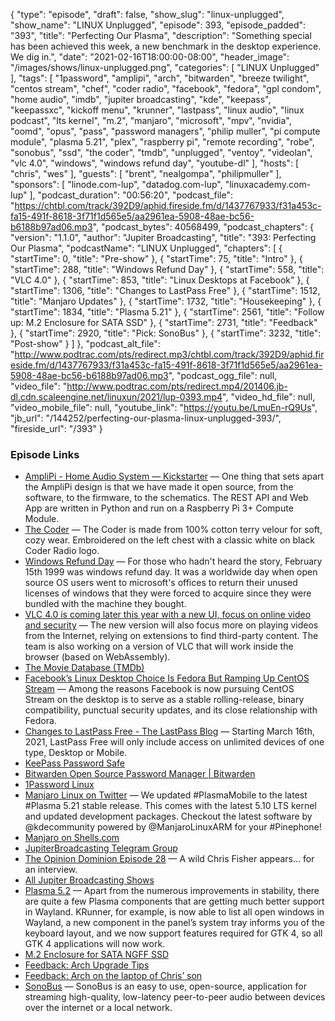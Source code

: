 {
  "type": "episode",
  "draft": false,
  "show_slug": "linux-unplugged",
  "show_name": "LINUX Unplugged",
  "episode": 393,
  "episode_padded": "393",
  "title": "Perfecting Our Plasma",
  "description": "Something special has been achieved this week, a new benchmark in the desktop experience. We dig in.",
  "date": "2021-02-16T18:00:00-08:00",
  "header_image": "/images/shows/linux-unplugged.png",
  "categories": [
    "LINUX Unplugged"
  ],
  "tags": [
    "1password",
    "amplipi",
    "arch",
    "bitwarden",
    "breeze twilight",
    "centos stream",
    "chef",
    "coder radio",
    "facebook",
    "fedora",
    "gpl condom",
    "home audio",
    "imdb",
    "jupiter broadcasting",
    "kde",
    "keepass",
    "keepassxc",
    "kickoff menu",
    "krunner",
    "lastpass",
    "linux audio",
    "linux podcast",
    "lts kernel",
    "m.2",
    "manjaro",
    "microsoft",
    "mpv",
    "nvidia",
    "oomd",
    "opus",
    "pass",
    "password managers",
    "philip muller",
    "pi compute module",
    "plasma 5.21",
    "plex",
    "raspberry pi",
    "remote recording",
    "robe",
    "sonobus",
    "ssd",
    "the coder",
    "tmdb",
    "unplugged",
    "ventoy",
    "videolan",
    "vlc 4.0",
    "windows",
    "windows refund day",
    "youtube-dl"
  ],
  "hosts": [
    "chris",
    "wes"
  ],
  "guests": [
    "brent",
    "nealgompa",
    "philipmuller"
  ],
  "sponsors": [
    "linode.com-lup",
    "datadog.com-lup",
    "linuxacademy.com-lup"
  ],
  "podcast_duration": "00:56:20",
  "podcast_file": "https://chtbl.com/track/392D9/aphid.fireside.fm/d/1437767933/f31a453c-fa15-491f-8618-3f71f1d565e5/aa2961ea-5908-48ae-bc56-b6188b97ad06.mp3",
  "podcast_bytes": 40568499,
  "podcast_chapters": {
    "version": "1.1.0",
    "author": "Jupiter Broadcasting",
    "title": "393: Perfecting Our Plasma",
    "podcastName": "LINUX Unplugged",
    "chapters": [
      {
        "startTime": 0,
        "title": "Pre-show"
      },
      {
        "startTime": 75,
        "title": "Intro"
      },
      {
        "startTime": 288,
        "title": "Windows Refund Day"
      },
      {
        "startTime": 558,
        "title": "VLC 4.0"
      },
      {
        "startTime": 853,
        "title": "Linux Desktops at Facebook"
      },
      {
        "startTime": 1306,
        "title": "Changes to LastPass Free"
      },
      {
        "startTime": 1512,
        "title": "Manjaro Updates"
      },
      {
        "startTime": 1732,
        "title": "Housekeeping"
      },
      {
        "startTime": 1834,
        "title": "Plasma 5.21"
      },
      {
        "startTime": 2561,
        "title": "Follow up: M.2 Enclosure for SATA SSD"
      },
      {
        "startTime": 2731,
        "title": "Feedback"
      },
      {
        "startTime": 2920,
        "title": "Pick: SonoBus"
      },
      {
        "startTime": 3232,
        "title": "Post-show"
      }
    ]
  },
  "podcast_alt_file": "http://www.podtrac.com/pts/redirect.mp3/chtbl.com/track/392D9/aphid.fireside.fm/d/1437767933/f31a453c-fa15-491f-8618-3f71f1d565e5/aa2961ea-5908-48ae-bc56-b6188b97ad06.mp3",
  "podcast_ogg_file": null,
  "video_file": "http://www.podtrac.com/pts/redirect.mp4/201406.jb-dl.cdn.scaleengine.net/linuxun/2021/lup-0393.mp4",
  "video_hd_file": null,
  "video_mobile_file": null,
  "youtube_link": "https://youtu.be/LmuEn-rQ9Us",
  "jb_url": "/144252/perfecting-our-plasma-linux-unplugged-393/",
  "fireside_url": "/393"
}


### Episode Links

  * [AmpliPi - Home Audio System — Kickstarter](https://www.kickstarter.com/projects/micro-nova/amplipi-home-audio-system "AmpliPi - Home Audio System — Kickstarter") — One thing that sets apart the AmpliPi design is that we have made it open source, from the software, to the firmware, to the schematics. The REST API and Web App are written in Python and run on a Raspberry Pi 3+ Compute Module.
  * [The Coder](http://thecoder.shop/ "The Coder") — The Coder is made from 100% cotton terry velour for soft, cozy wear. Embroidered on the left chest with a classic white on black Coder Radio logo.
  * [Windows Refund Day](http://marc.merlins.org/linux/refundday/ "Windows Refund Day") — For those who hadn't heard the story, February 15th 1999 was windows refund day. It was a worldwide day when open source OS users went to microsoft's offices to return their unused licenses of windows that they were forced to acquire since they were bundled with the machine they bought.
  * [VLC 4.0 is coming later this year with a new UI, focus on online video and security](https://www.gsmarena.com/vlc_40_is_coming_later_this_year_with_a_new_ui_focus_on_online_video_and_security-news-47727.php "VLC 4.0 is coming later this year with a new UI, focus on online video and security") — The new version will also focus more on playing videos from the Internet, relying on extensions to find third-party content. The team is also working on a version of VLC that will work inside the browser (based on WebAssembly).
  * [The Movie Database (TMDb)](https://www.themoviedb.org/ "The Movie Database \(TMDb\)")
  * [Facebook’s Linux Desktop Choice Is Fedora But Ramping Up CentOS Stream](https://www.phoronix.com/scan.php?page=news_item&px=Facebook-Desktops-Fedora-CentOS "Facebook’s Linux Desktop Choice Is Fedora But Ramping Up CentOS Stream") — Among the reasons Facebook is now pursuing CentOS Stream on the desktop is to serve as a stable rolling-release, binary compatibility, punctual security updates, and its close relationship with Fedora.
  * [Changes to LastPass Free - The LastPass Blog](https://blog.lastpass.com/2021/02/changes-to-lastpass-free/ "Changes to LastPass Free - The LastPass Blog") — Starting March 16th, 2021, LastPass Free will only include access on unlimited devices of one type, Desktop or Mobile.
  * [KeePass Password Safe](https://keepass.info/ "KeePass Password Safe")
  * [Bitwarden Open Source Password Manager | Bitwarden](https://bitwarden.com/ "Bitwarden Open Source Password Manager | Bitwarden")
  * [1Password Linux](https://1password.com/downloads/linux/ "1Password Linux")
  * [Manjaro Linux on Twitter](https://twitter.com/ManjaroLinux/status/1360618565959876608 "Manjaro Linux on Twitter") — We updated #PlasmaMobile to the latest #Plasma 5.21 stable release. This comes with the latest 5.10 LTS kernel and updated development packages. Checkout the latest software by @kdecommunity powered by @ManjaroLinuxARM for your #Pinephone!
  * [Manjaro on Shells.com](https://www.shells.com/b/update-manjaro-text/l/en-US/manjaro "Manjaro on Shells.com")
  * [JupiterBroadcasting Telegram Group](http://jupiterbroadcasting.com/telegram "JupiterBroadcasting Telegram Group")
  * [The Opinion Dominion Episode 28](https://www.theopiniondominion.org/28 "The Opinion Dominion Episode 28") — A wild Chris Fisher appears… for an interview.
  * [All Jupiter Broadcasting Shows](https://feed.jupiter.zone/allshows "All Jupiter Broadcasting Shows")
  * [Plasma 5.2](https://kde.org/announcements/plasma/5/5.21.0/ "Plasma 5.2") — Apart from the numerous improvements in stability, there are quite a few Plasma components that are getting much better support in Wayland. KRunner, for example, is now able to list all open windows in Wayland, a new component in the panel’s system tray informs you of the keyboard layout, and we now support features required for GTK 4, so all GTK 4 applications will now work.
  * [M.2 Enclosure for SATA NGFF SSD](https://www.amazon.com/gp/product/B082NRJ5MS/ "M.2 Enclosure for SATA NGFF SSD")
  * [Feedback: Arch Upgrade Tips](https://slexy.org/view/s2FW8GtD4p "Feedback: Arch Upgrade Tips")
  * [Feedback: Arch on the laptop of Chris’ son](https://slexy.org/view/s20T9gz2lN "Feedback: Arch on the laptop of Chris’ son")
  * [SonoBus](https://sonobus.net/ "SonoBus") — SonoBus is an easy to use, open-source, application for streaming high-quality, low-latency peer-to-peer audio between devices over the internet or a local network.


